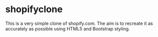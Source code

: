 # shopifyclone

This is a very simple clone of shopify.com. The aim is to recreate it as accurately as possible using HTML5 and Bootstrap styling. 
